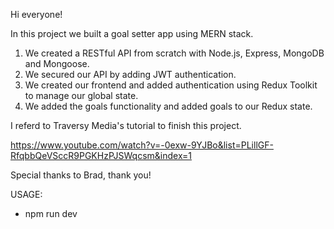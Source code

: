 Hi everyone! 

In this project we built a goal setter app using MERN stack.

1. We created a RESTful API from scratch with Node.js, Express, MongoDB and Mongoose.
2. We secured our API by adding JWT authentication.
3. We created our frontend and added authentication using Redux Toolkit to manage our global state.
4. We added the goals functionality and added goals to our Redux state.

I referd to Traversy Media's tutorial to finish this project.

https://www.youtube.com/watch?v=-0exw-9YJBo&list=PLillGF-RfqbbQeVSccR9PGKHzPJSWqcsm&index=1

Special thanks to Brad, thank you!

USAGE:

- npm run dev
